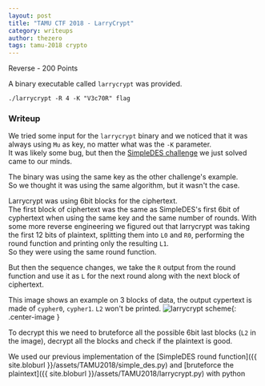 ```yaml
---
layout: post
title: "TAMU CTF 2018 - LarryCrypt"
category: writeups
author: thezero
tags: tamu-2018 crypto
---
```


Reverse - 200 Points

A binary executable called `larrycrypt` was provided.

`./larrycrypt -R 4 -K "V3c70R" flag`


### Writeup

We tried some input for the `larrycrypt` binary and we noticed that it was always using `Mu` as key, no matter what was the `-K` parameter.  
It was likely some bug, but then the [SimpleDES challenge]({{site.url}}/writeups/simpleDES) we just solved came to our minds.

The binary was using the same key as the other challenge's example.  
So we thought it was using the same algorithm, but it wasn't the case.

Larrycrypt was using 6bit blocks for the ciphertext.  
The first block of ciphertext was the same as SimpleDES's first 6bit of cyphertext when using the same key and the same number of rounds.
With some more reverse engineering we figured out that larrycrypt was taking the first 12 bits of plaintext, splitting them into `L0` and `R0`, performing the round function and printing only the resulting `L1`.  
So they were using the same round function.

But then the sequence changes, we take the `R` output from the round function and use it as `L` for the next round along with the next block of ciphertext.

This image shows an example on 3 blocks of data, the output cypertext is made of `cypher0`, `cypher1`. `L2` won't be printed.
![larrycrypt scheme]({{site.url}}/assets/TAMU2018/larryscheme.png){: .center-image }

To decrypt this we need to bruteforce all the possible 6bit last blocks (`L2` in the image), decrypt all the blocks and check if the plaintext is good.

We used our previous implementation of the [SimpleDES round function]({{ site.bloburl }}/assets/TAMU2018/simple_des.py) and [bruteforce the plaintext]({{ site.bloburl }}/assets/TAMU2018/larrycrypt.py) with python
